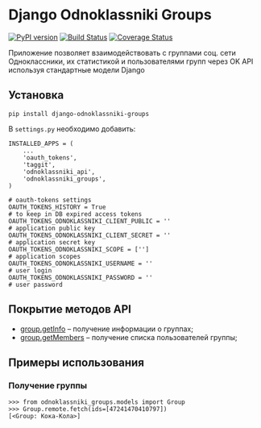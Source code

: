 Django Odnoklassniki Groups
===========================

[![PyPI version](https://badge.fury.io/py/django-odnoklassniki-groups.png)](http://badge.fury.io/py/django-odnoklassniki-groups) [![Build Status](https://travis-ci.org/ramusus/django-odnoklassniki-groups.png?branch=master)](https://travis-ci.org/ramusus/django-odnoklassniki-groups) [![Coverage Status](https://coveralls.io/repos/ramusus/django-odnoklassniki-groups/badge.png?branch=master)](https://coveralls.io/r/ramusus/django-odnoklassniki-groups)

Приложение позволяет взаимодействовать с группами соц. сети Одноклассники, их статистикой и пользователями групп через OK API используя стандартные модели Django

Установка
---------

    pip install django-odnoklassniki-groups

В `settings.py` необходимо добавить:

    INSTALLED_APPS = (
        ...
        'oauth_tokens',
        'taggit',
        'odnoklassniki_api',
        'odnoklassniki_groups',
    )

    # oauth-tokens settings
    OAUTH_TOKENS_HISTORY = True                                             # to keep in DB expired access tokens
    OAUTH_TOKENS_ODNOKLASSNIKI_CLIENT_PUBLIC = ''                           # application public key
    OAUTH_TOKENS_ODNOKLASSNIKI_CLIENT_SECRET = ''                           # application secret key
    OAUTH_TOKENS_ODNOKLASSNIKI_SCOPE = ['']                                 # application scopes
    OAUTH_TOKENS_ODNOKLASSNIKI_USERNAME = ''                                # user login
    OAUTH_TOKENS_ODNOKLASSNIKI_PASSWORD = ''                                # user password

Покрытие методов API
--------------------

* [group.getInfo](http://apiok.ru/wiki/display/api/group.getInfo) – получение информации о группах;
* [group.getMembers](http://apiok.ru/wiki/display/api/group.getMembers) – получение списка пользователей группы;

Примеры использования
---------------------

### Получение группы

    >>> from odnoklassniki_groups.models import Group
    >>> Group.remote.fetch(ids=[47241470410797])
    [<Group: Кока-Кола>]